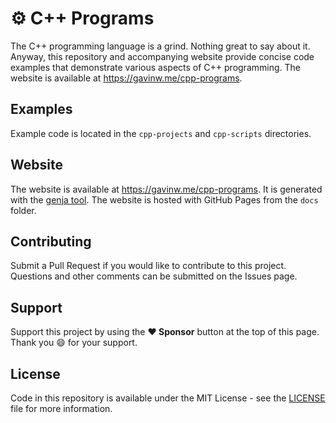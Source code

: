 # ⚙️ C++ Programs

The C++ programming language is a grind. Nothing great to say about it. Anyway, this repository and accompanying website provide concise code examples that demonstrate various aspects of C++ programming. The website is available at https://gavinw.me/cpp-programs.

## Examples

Example code is located in the `cpp-projects` and `cpp-scripts` directories.

## Website

The website is available at https://gavinw.me/cpp-programs. It is generated with the [genja tool](https://github.com/wigging/genja). The website is hosted with GitHub Pages from the `docs` folder.

## Contributing

Submit a Pull Request if you would like to contribute to this project. Questions and other comments can be submitted on the Issues page.

## Support

Support this project by using the **:heart: Sponsor** button at the top of this page. Thank you :smile: for your support.

## License

Code in this repository is available under the MIT License - see the [LICENSE](LICENSE.md) file for more information.

